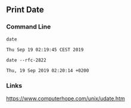 ## Print Date

### Command Line
    
    date
    
`Thu Sep 19 02:19:45 CEST 2019`

    date --rfc-2822

`Thu, 19 Sep 2019 02:20:14 +0200`
    
### Links

https://www.computerhope.com/unix/udate.htm
